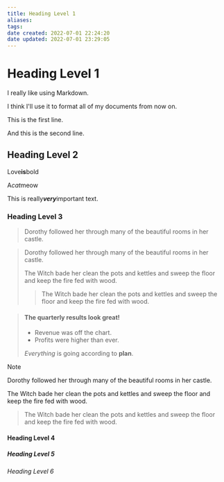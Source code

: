 ```yaml
---
title: Heading Level 1
aliases: 
tags: 
date created: 2022-07-01 22:24:20
date updated: 2022-07-01 23:29:05
---
```


# Heading Level 1

I really like using Markdown.  

I think I'll use it to format all of my documents from now on.

This is the first line.    

And this is the second line.

## Heading Level 2

Love**is**bold

A*cat*meow

This is really***very***important text.

### Heading Level 3

> Dorothy followed her through many of the beautiful rooms in her castle.

> Dorothy followed her through many of the beautiful rooms in her castle.
>
> The Witch bade her clean the pots and kettles and sweep the floor and keep the fire fed with wood.
>
>> The Witch bade her clean the pots and kettles and sweep the floor and keep the fire fed with wood.


> #### The quarterly results look great!
>
> - Revenue was off the chart.
> - Profits were higher than ever.
>
>  *Everything* is going according to **plan**.


> [!note]
> Dorothy followed her through many of the beautiful rooms in her castle.
>
> The Witch bade her clean the pots and kettles and sweep the floor and keep the fire fed with wood.
>
>> The Witch bade her clean the pots and kettles and sweep the floor and keep the fire fed with wood.

#### Heading Level 4

##### Heading Level 5

###### Heading Level 6

